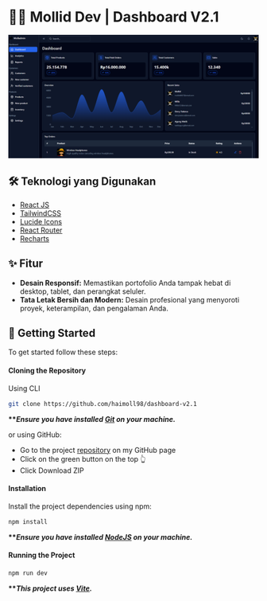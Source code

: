 # 🧑‍💻 Mollid Dev | Dashboard V2.1

![](public/dashboard-v2.1.png)

## 🛠️ Teknologi yang Digunakan

-   [React JS](https://react.dev)
-   [TailwindCSS](https://tailwindcss.com/)
-   [Lucide Icons](https://lucide.dev/)
-   [React Router](https://reactrouter.com/en/main)
-   [Recharts](https://recharts.org/en-US/)

## ✨ Fitur

-   **Desain Responsif:** Memastikan portofolio Anda tampak hebat di desktop, tablet, dan perangkat seluler.
-   **Tata Letak Bersih dan Modern:** Desain profesional yang menyoroti proyek, keterampilan, dan pengalaman Anda.

## 🚀 Getting Started

To get started follow these steps:

#### Cloning the Repository

Using CLI

```bash
git clone https://github.com/haimoll98/dashboard-v2.1
```

**\*\*_Ensure you have installed [Git](https://git-scm.com) on your machine._**

or using GitHub:

-   Go to the project [repository]() on my GitHub page
-   Click on the green button on the top 👆
-   Click Download ZIP

#### Installation

Install the project dependencies using npm:

```bash
npm install
```

**\*\*_Ensure you have installed [NodeJS](https://nodejs.org/en) on your machine._**

#### Running the Project

```bash
npm run dev
```

**\*\*_This project uses [Vite](https://vitejs.dev)._**
